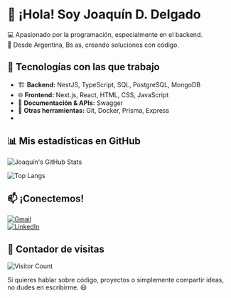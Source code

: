 # 👋 ¡Hola! Soy Joaquín D. Delgado  

💻 Apasionado por la programación, especialmente en el backend.  
📍 Desde Argentina, Bs as, creando soluciones con código.  

## 🚀 Tecnologías con las que trabajo  
- 🏗️ **Backend:** NestJS, TypeScript, SQL, PostgreSQL, MongoDB  
- 🌐 **Frontend:** Next.js, React, HTML, CSS, JavaScript  
- 📜 **Documentación & APIs:** Swagger  
- 🔧 **Otras herramientas:** Git, Docker, Prisma, Express
- 
## 📊 Mis estadísticas en GitHub  
![Joaquín's GitHub Stats](https://github-readme-stats.vercel.app/api?username=JDamianDelgado&show_icons=true&theme=radical)  

![Top Langs](https://github-readme-stats.vercel.app/api/top-langs/?username=JDamianDelgado&layout=compact&theme=radical)  

## 📫 ¡Conectemos!  
[![Gmail](https://img.shields.io/badge/Gmail-D14836?style=for-the-badge&logo=gmail&logoColor=white)](mailto:joakodelgado2013@gmail.com)  
[![LinkedIn](https://img.shields.io/badge/LinkedIn-0A66C2?style=for-the-badge&logo=linkedin&logoColor=white)](https://www.linkedin.com/in/joaquin-d-delgado-312125351/)  

## 👀 Contador de visitas  
![Visitor Count](https://komarev.com/ghpvc/?username=JDamianDelgado&color=green)  

Si quieres hablar sobre código, proyectos o simplemente compartir ideas, no dudes en escribirme. 😃  

